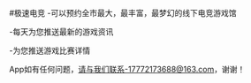 #极速电竞
-可以预约全市最大，最丰富，最梦幻的线下电竞游戏馆

-每天为您推送最新的游戏资讯

-为您推送游戏比赛详情

App如有任何问题，请与我们联系-17772173688@163.com，谢谢！
